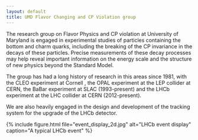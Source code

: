 ```yaml
---
layout: default
title: UMD Flavor Changing and CP Violation group
---
```


The research group on Flavor Physics and CP violation at University of Maryland
is engaged in experimental studies of particles containing the bottom and charm
quarks, including the breaking of the CP invariance in the decays of these
particles. Precise measurements of these decay processes may help reveal
important information on the energy scale and the structure of new physics
beyond the Standard Model.

The group has had a long history of research in this areas since 1981, with the
CLEO experiment at Cornell , the OPAL experiment at the LEP collider at CERN,
the BaBar experiment at SLAC (1993-present) and the LHCb experiment at the LHC
collider at CERN (2012-present).

We are also heavily engaged in the design and development of the tracking
system for the upgrade of the LHCb detector.

{% include figure.html file="event_display_2d.jpg" alt="LHCb event display" caption="A typical LHCb event" %}
